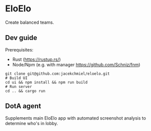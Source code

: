 # EloElo

Create balanced teams.

## Dev guide

Prerequisites:

- Rust (<https://rustup.rs/>)
- Node/Npm (e.g. with manager <https://github.com/Schniz/fnm>)

```shell
git clone git@github.com:jacekchmiel/eloelo.git
# Build UI
cd ui && npm install && npm run build
# Run server
cd .. && cargo run
```

## DotA agent

Supplements main EloElo app with automated screenshot analysis to determine who's in lobby.